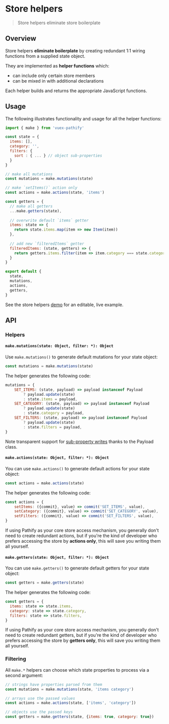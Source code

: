 # Store helpers


> Store helpers eliminate store boilerplate

## Overview

Store helpers **eliminate boilerplate** by creating redundant 1:1 wiring functions from a supplied state object.

They are implemented as **helper functions** which:
 
- can include only certain store members
- can be mixed in with additional declarations

Each helper builds and returns the appropriate JavaScript functions.


## Usage

The following illustrates functionality and usage for all the helper functions:

```js
import { make } from 'vuex-pathify'

const state = {
  items: [],
  category: '',
  filters: {
    sort : { ... } // object sub-properties
  }
}

// make all mutations
const mutations = make.mutations(state)

// make `setItems()` action only
const actions = make.actions(state, 'items')

const getters = {
  // make all getters
  ...make.getters(state),
  
  // overwrite default `items` getter
  items: state => {
    return state.items.map(item => new Item(item))
  },
  
  // add new `filteredItems` getter
  filteredItems: (state, getters) => {
    return getters.items.filter(item => item.category === state.category)
  }
}

export default {
  state,
  mutations,
  actions,
  getters,
}
```

See the store helpers [demo](https://codesandbox.io/s/github/davestewart/vuex-pathify/tree/master/demo?initialpath=api/store) for an editable, live example.

## API

### Helpers

#### `make.mutations(state: Object, filter: *): Object`

Use `make.mutations()` to generate default mutations for your state object:

```js
const mutations = make.mutations(state)
```

The helper generates the following code:

```js
mutations = {
    SET_ITEMS: (state, payload) => payload instanceof Payload
        ? payload.update(state)
        : state.items = payload,
    SET_CATEGORY: (state, payload) => payload instanceof Payload
        ? payload.update(state)
        : state.category = payload,
    SET_FILTERS: (state, payload) => payload instanceof Payload
        ? payload.update(state)
        : state.filters = payload,
}
```

Note transparent support for [sub-property writes](/api/properties#sub-property-access) thanks to the Payload class.


#### `make.actions(state: Object, filter: *): Object`

You can use `make.actions()` to generate default actions for your state object:

```js
const actions = make.actions(state)
```

The helper generates the following code:

```js
const actions = {
    setItems: ({commit}, value) => commit('SET_ITEMS', value),
    setCategory: ({commit}, value) => commit('SET_CATEGORY', value),
    setFilters: ({commit}, value) => commit('SET_FILTERS', value),
}
```

If using Pathify as your core store access mechanism, you generally don't need to create redundant actions, but if you're the kind of developer who prefers accessing the store by **actions only**, this will save you writing them all yourself.


#### `make.getters(state: Object, filter: *): Object`

You can use `make.getters()` to generate default getters for your state object:

```js
const getters = make.getters(state)
```

The helper generates the following code:

```js
const getters = {
  items: state => state.items,
  category: state => state.category,
  filters: state => state.filters,
}
```

If using Pathify as your core store access mechanism, you generally don't need to create redundant getters, but if you're the kind of developer who prefers accessing the store by **getters only**, this will save you writing them all yourself.


### Filtering

All `make.*` helpers can choose which state properties to process via a second argument:


```js
// strings have properties parsed from them
const mutations = make.mutations(state, 'items category')

// arrays use the passed values
const actions = make.actions(state, ['items', 'category'])

// objects use the passed keys
const getters = make.getters(state, {items: true, category: true})
```
